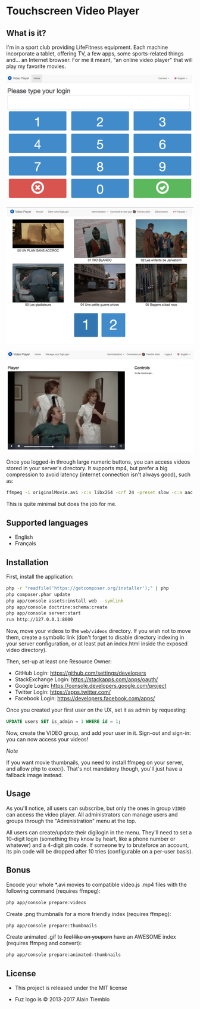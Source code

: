 Touchscreen Video Player
========================

## What is it?

I'm in a sport club providing LifeFitness equipment. Each machine incorporate a tablet, offering TV, a few apps,
some sports-related things and... an Internet browser. For me it meant, "an online video player" that will play
my favorite movies.

![Login](doc/00-login.png)

![Video index](doc/01-index.png)

![Play](doc/02-play.png)

Once you logged-in through large numeric buttons, you can access videos stored in your server's directory. It
supports mp4, but prefer a big compression to avoid latency (internet connection isn't always good), such as:

```sh
ffmpeg -i originalMovie.avi -c:v libx264 -crf 24 -preset slow -c:a aac -strict experimental -b:a 192k -ac 2 lifefitnessMovie.mp4
```

This is quite minimal but does the job for me.

## Supported languages

- English
- Français

## Installation

First, install the application:

```sh
php -r "readfile('https://getcomposer.org/installer');" | php
php composer.phar update
php app/console assets:install web --symlink
php app/console doctrine:schema:create
php app/console server:start
run http://127.0.0.1:8000
```

Now, move your videos to the `web/videos` directory. If you wish not to move them, create a symbolic link (don't forget
to disable directory indexing in your server configuration, or at least put an index.html inside the exposed video
directory).

Then, set-up at least one Resource Owner:

- GitHub Login: https://github.com/settings/developers
- StackExchange Login: https://stackapps.com/apps/oauth/
- Google Login: https://console.developers.google.com/project
- Twitter Login: https://apps.twitter.com/
- Facebook Login: https://developers.facebook.com/apps/

Once you created your first user on the UX, set it as admin by requesting:

```sql
UPDATE users SET is_admin = 1 WHERE id = 1;
```

Now, create the VIDEO group, and add your user in it. Sign-out and sign-in: you can now access your videos!

*Note*

If you want movie thumbnails, you need to install ffmpeg on your server, and allow php to exec(). That's
not mandatory though, you'll just have a fallback image instead.

## Usage

As you'll notice, all users can subscribe, but only the ones in group `VIDEO` can access the video player.
All administrators can manage users and groups through the "Administration" menu at the top.

All users can create/update their digilogin in the menu. They'll need to set a 10-digit login (something they know by heart,
like a phone number or whatever) and a 4-digit pin code. If someone try to bruteforce an account, its pin code will
be dropped after 10 tries (configurable on a per-user basis).

## Bonus

Encode your whole *.avi movies to compatible video.js .mp4 files with the following command (requires ffmpeg):

```sh
php app/console prepare:videos
```

Create .png thumbnails for a more friendly index (requires ffmpeg):

```sh
php app/console prepare:thumbnails
```

Create animated .gif to ~~feel like on youporn~~ have an AWESOME index (requires ffmpeg and convert):

```sh
php app/console prepare:animated-thumbnails
```

## License

- This project is released under the MIT license

- Fuz logo is © 2013-2017 Alain Tiemblo

